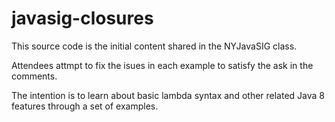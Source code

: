 # javasig-closures

This source code is the initial content shared in the NYJavaSIG class. 

Attendees attmpt to fix the isues in each example to satisfy the ask in the comments.

The intention is to learn about basic lambda syntax and other related Java 8 features through a set of examples.

